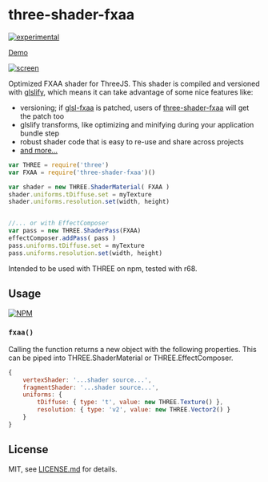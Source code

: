 # three-shader-fxaa

[![experimental](http://badges.github.io/stability-badges/dist/experimental.svg)](http://github.com/badges/stability-badges)


[Demo](http://mattdesl.github.io/three-shader-fxaa/demo/static/)

[![screen](http://i.imgur.com/Qsjt7z5.png)](http://mattdesl.github.io/three-shader-fxaa/demo/static/)

Optimized FXAA shader for ThreeJS. This shader is compiled and versioned with [glslify](glslify), which means it can take advantage of some nice features like:

- versioning; if [glsl-fxaa](https://www.npmjs.org/package/glsl-fxaa) is patched, users of [three-shader-fxaa](https://www.npmjs.org/package/three-shader-fxaa) will get the patch too
- glslify transforms, like optimizing and minifying during your application bundle step
- robust shader code that is easy to re-use and share across projects
- [and more...](http://mattdesl.svbtle.com/glslify)


```js
var THREE = require('three')
var FXAA = require('three-shader-fxaa')()

var shader = new THREE.ShaderMaterial( FXAA ) 
shader.uniforms.tDiffuse.set = myTexture
shader.uniforms.resolution.set(width, height)


//... or with EffectComposer
var pass = new THREE.ShaderPass(FXAA) 
effectComposer.addPass( pass )
pass.uniforms.tDiffuse.set = myTexture
pass.uniforms.resolution.set(width, height)
```

Intended to be used with THREE on npm, tested with r68.

## Usage

[![NPM](https://nodei.co/npm/three-shader-fxaa.png)](https://nodei.co/npm/three-shader-fxaa/)

### ```fxaa()```

Calling the function returns a new object with the following properties. This can be piped into THREE.ShaderMaterial or THREE.EffectComposer.

```js
{
	vertexShader: '...shader source...',
	fragmentShader: '...shader source...',
	uniforms: { 
		tDiffuse: { type: 't', value: new THREE.Texture() },
		resolution: { type: 'v2', value: new THREE.Vector2() }
    }
}
```

## License

MIT, see [LICENSE.md](http://github.com/mattdesl/three-shader-fxaa/blob/master/LICENSE.md) for details.
